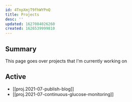 ```yaml
---
id: 4TnpXmjT9fhWYPnQ
title: Projects
desc: ''
updated: 1627084026260
created: 1626539999810
---
```


## Summary

This page goes over projects that I'm currently working on 



## Active
- [[proj.2021-07-publish-blog]]
- [[proj.2021-07-continuous-glucose-monitoring]]